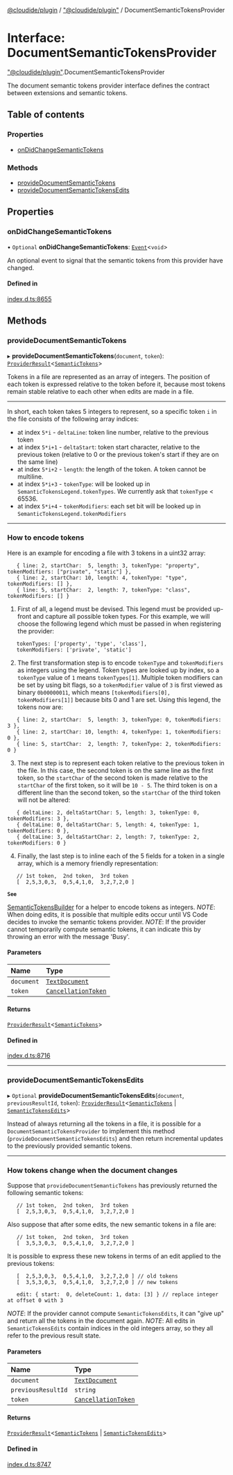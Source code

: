 [@cloudide/plugin](../README.md) / ["@cloudide/plugin"](../modules/_cloudide_plugin_.md) / DocumentSemanticTokensProvider

# Interface: DocumentSemanticTokensProvider

["@cloudide/plugin"](../modules/_cloudide_plugin_.md).DocumentSemanticTokensProvider

The document semantic tokens provider interface defines the contract between extensions and
semantic tokens.

## Table of contents

### Properties

- [onDidChangeSemanticTokens](cloudide_plugin_.DocumentSemanticTokensProvider.md#ondidchangesemantictokens)

### Methods

- [provideDocumentSemanticTokens](cloudide_plugin_.DocumentSemanticTokensProvider.md#providedocumentsemantictokens)
- [provideDocumentSemanticTokensEdits](cloudide_plugin_.DocumentSemanticTokensProvider.md#providedocumentsemantictokensedits)

## Properties

### onDidChangeSemanticTokens

• `Optional` **onDidChangeSemanticTokens**: [`Event`](cloudide_plugin_.Event.md)<`void`\>

An optional event to signal that the semantic tokens from this provider have changed.

#### Defined in

[index.d.ts:8655](https://github.com/shuyaqian/cloudide-plugin-api/blob/26b31b9/index.d.ts#L8655)

## Methods

### provideDocumentSemanticTokens

▸ **provideDocumentSemanticTokens**(`document`, `token`): [`ProviderResult`](../modules/_cloudide_plugin_.md#providerresult)<[`SemanticTokens`](../classes/cloudide_plugin_.SemanticTokens.md)\>

Tokens in a file are represented as an array of integers. The position of each token is expressed relative to
the token before it, because most tokens remain stable relative to each other when edits are made in a file.

---
In short, each token takes 5 integers to represent, so a specific token `i` in the file consists of the following array indices:
 - at index `5*i`   - `deltaLine`: token line number, relative to the previous token
 - at index `5*i+1` - `deltaStart`: token start character, relative to the previous token (relative to 0 or the previous token's start if they are on the same line)
 - at index `5*i+2` - `length`: the length of the token. A token cannot be multiline.
 - at index `5*i+3` - `tokenType`: will be looked up in `SemanticTokensLegend.tokenTypes`. We currently ask that `tokenType` < 65536.
 - at index `5*i+4` - `tokenModifiers`: each set bit will be looked up in `SemanticTokensLegend.tokenModifiers`

---
### How to encode tokens

Here is an example for encoding a file with 3 tokens in a uint32 array:
```
   { line: 2, startChar:  5, length: 3, tokenType: "property",  tokenModifiers: ["private", "static"] },
   { line: 2, startChar: 10, length: 4, tokenType: "type",      tokenModifiers: [] },
   { line: 5, startChar:  2, length: 7, tokenType: "class",     tokenModifiers: [] }
```

1. First of all, a legend must be devised. This legend must be provided up-front and capture all possible token types.
For this example, we will choose the following legend which must be passed in when registering the provider:
```
   tokenTypes: ['property', 'type', 'class'],
   tokenModifiers: ['private', 'static']
```

2. The first transformation step is to encode `tokenType` and `tokenModifiers` as integers using the legend. Token types are looked
up by index, so a `tokenType` value of `1` means `tokenTypes[1]`. Multiple token modifiers can be set by using bit flags,
so a `tokenModifier` value of `3` is first viewed as binary `0b00000011`, which means `[tokenModifiers[0], tokenModifiers[1]]` because
bits 0 and 1 are set. Using this legend, the tokens now are:
```
   { line: 2, startChar:  5, length: 3, tokenType: 0, tokenModifiers: 3 },
   { line: 2, startChar: 10, length: 4, tokenType: 1, tokenModifiers: 0 },
   { line: 5, startChar:  2, length: 7, tokenType: 2, tokenModifiers: 0 }
```

3. The next step is to represent each token relative to the previous token in the file. In this case, the second token
is on the same line as the first token, so the `startChar` of the second token is made relative to the `startChar`
of the first token, so it will be `10 - 5`. The third token is on a different line than the second token, so the
`startChar` of the third token will not be altered:
```
   { deltaLine: 2, deltaStartChar: 5, length: 3, tokenType: 0, tokenModifiers: 3 },
   { deltaLine: 0, deltaStartChar: 5, length: 4, tokenType: 1, tokenModifiers: 0 },
   { deltaLine: 3, deltaStartChar: 2, length: 7, tokenType: 2, tokenModifiers: 0 }
```

4. Finally, the last step is to inline each of the 5 fields for a token in a single array, which is a memory friendly representation:
```
   // 1st token,  2nd token,  3rd token
   [  2,5,3,0,3,  0,5,4,1,0,  3,2,7,2,0 ]
```

**`See`**

[SemanticTokensBuilder](#SemanticTokensBuilder) for a helper to encode tokens as integers.
*NOTE*: When doing edits, it is possible that multiple edits occur until VS Code decides to invoke the semantic tokens provider.
*NOTE*: If the provider cannot temporarily compute semantic tokens, it can indicate this by throwing an error with the message 'Busy'.

#### Parameters

| Name | Type |
| :------ | :------ |
| `document` | [`TextDocument`](cloudide_plugin_.TextDocument.md) |
| `token` | [`CancellationToken`](cloudide_plugin_.CancellationToken.md) |

#### Returns

[`ProviderResult`](../modules/_cloudide_plugin_.md#providerresult)<[`SemanticTokens`](../classes/cloudide_plugin_.SemanticTokens.md)\>

#### Defined in

[index.d.ts:8716](https://github.com/shuyaqian/cloudide-plugin-api/blob/26b31b9/index.d.ts#L8716)

___

### provideDocumentSemanticTokensEdits

▸ `Optional` **provideDocumentSemanticTokensEdits**(`document`, `previousResultId`, `token`): [`ProviderResult`](../modules/_cloudide_plugin_.md#providerresult)<[`SemanticTokens`](../classes/cloudide_plugin_.SemanticTokens.md) \| [`SemanticTokensEdits`](../classes/cloudide_plugin_.SemanticTokensEdits.md)\>

Instead of always returning all the tokens in a file, it is possible for a `DocumentSemanticTokensProvider` to implement
this method (`provideDocumentSemanticTokensEdits`) and then return incremental updates to the previously provided semantic tokens.

---
### How tokens change when the document changes

Suppose that `provideDocumentSemanticTokens` has previously returned the following semantic tokens:
```
   // 1st token,  2nd token,  3rd token
   [  2,5,3,0,3,  0,5,4,1,0,  3,2,7,2,0 ]
```

Also suppose that after some edits, the new semantic tokens in a file are:
```
   // 1st token,  2nd token,  3rd token
   [  3,5,3,0,3,  0,5,4,1,0,  3,2,7,2,0 ]
```
It is possible to express these new tokens in terms of an edit applied to the previous tokens:
```
   [  2,5,3,0,3,  0,5,4,1,0,  3,2,7,2,0 ] // old tokens
   [  3,5,3,0,3,  0,5,4,1,0,  3,2,7,2,0 ] // new tokens

   edit: { start:  0, deleteCount: 1, data: [3] } // replace integer at offset 0 with 3
```

*NOTE*: If the provider cannot compute `SemanticTokensEdits`, it can "give up" and return all the tokens in the document again.
*NOTE*: All edits in `SemanticTokensEdits` contain indices in the old integers array, so they all refer to the previous result state.

#### Parameters

| Name | Type |
| :------ | :------ |
| `document` | [`TextDocument`](cloudide_plugin_.TextDocument.md) |
| `previousResultId` | `string` |
| `token` | [`CancellationToken`](cloudide_plugin_.CancellationToken.md) |

#### Returns

[`ProviderResult`](../modules/_cloudide_plugin_.md#providerresult)<[`SemanticTokens`](../classes/cloudide_plugin_.SemanticTokens.md) \| [`SemanticTokensEdits`](../classes/cloudide_plugin_.SemanticTokensEdits.md)\>

#### Defined in

[index.d.ts:8747](https://github.com/shuyaqian/cloudide-plugin-api/blob/26b31b9/index.d.ts#L8747)
